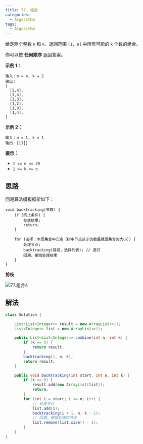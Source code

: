 ```yaml
---
title: 77. 组合
categories:
  - Algorithm
tags:
  - Algorithm
---
```


给定两个整数 `n` 和 `k`，返回范围 `[1, n]` 中所有可能的 `k` 个数的组合。

你可以按 **任何顺序** 返回答案。

**示例 1：**

```
输入：n = 4, k = 2
输出：
[
  [2,4],
  [3,4],
  [2,3],
  [1,2],
  [1,3],
  [1,4],
]
```

**示例 2：**

```
输入：n = 1, k = 1
输出：[[1]]
```

**提示：**

- `1 <= n <= 20`
- `1 <= k <= n`

## 思路

回溯算法模板框架如下：

```
void backtracking(参数) {
    if (终止条件) {
        存放结果;
        return;
    }

    for (选择：本层集合中元素（树中节点孩子的数量就是集合的大小）) {
        处理节点;
        backtracking(路径，选择列表); // 递归
        回溯，撤销处理结果
    }
}
```

**剪枝**

![77.组合4](https://raw.githubusercontent.com/Traserve/traserve.github.io/main/_posts/algorithm/images/77-1.png)

## 解法

```java
class Solution {

    List<List<Integer>> result = new ArrayList<>();
    List<Integer> list = new ArrayList<>();

    public List<List<Integer>> combine(int n, int k) {
        if (k == 0) {
            return result;
        }
        backtracking(1, n, k);
        return result;
    }

    public void backtracking(int start, int n, int k) {
        if (k == 0) {
            result.add(new ArrayList(list));
            return;
        }
        for (int i = start; i <= n; i++) {
            // 处理节点
            list.add(i);
            backtracking(i + 1, n, k - 1);
            // 回溯，撤销处理的节点
            list.remove(list.size() - 1);
        }
    }
}
```

